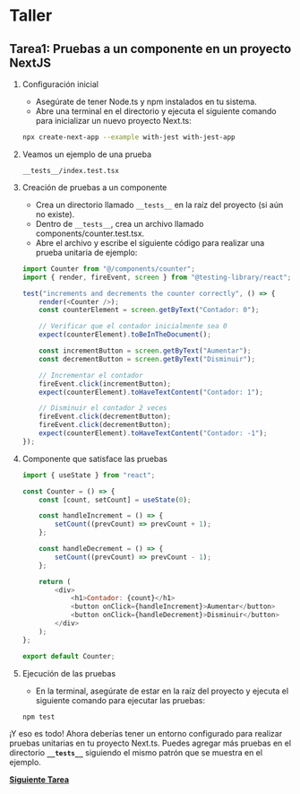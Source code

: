 # Taller

## **Tarea1:** Pruebas a un componente en un proyecto NextJS

1.  Configuración inicial

    -   Asegúrate de tener Node.ts y npm instalados en tu sistema.
    -   Abre una terminal en el directorio y ejecuta el siguiente comando para inicializar un nuevo proyecto Next.ts:

    ```bash
    npx create-next-app --example with-jest with-jest-app
    ```

2.  Veamos un ejemplo de una prueba

    `__tests__/index.test.tsx`

3.  Creación de pruebas a un componente

    -   Crea un directorio llamado `__tests__` en la raíz del proyecto (si aún no existe).
    -   Dentro de `__tests__`, crea un archivo llamado components/counter.test.tsx.
    -   Abre el archivo y escribe el siguiente código para realizar una prueba unitaria de ejemplo:

    ```javascript
    import Counter from "@/components/counter";
    import { render, fireEvent, screen } from "@testing-library/react";

    test("increments and decrements the counter correctly", () => {
    	render(<Counter />);
    	const counterElement = screen.getByText("Contador: 0");

    	// Verificar que el contador inicialmente sea 0
    	expect(counterElement).toBeInTheDocument();

    	const incrementButton = screen.getByText("Aumentar");
    	const decrementButton = screen.getByText("Disminuir");

    	// Incrementar el contador
    	fireEvent.click(incrementButton);
    	expect(counterElement).toHaveTextContent("Contador: 1");

    	// Disminuir el contador 2 veces
    	fireEvent.click(decrementButton);
    	fireEvent.click(decrementButton);
    	expect(counterElement).toHaveTextContent("Contador: -1");
    });
    ```

4.  Componente que satisface las pruebas

    ```javascript
    import { useState } from "react";

    const Counter = () => {
    	const [count, setCount] = useState(0);

    	const handleIncrement = () => {
    		setCount((prevCount) => prevCount + 1);
    	};

    	const handleDecrement = () => {
    		setCount((prevCount) => prevCount - 1);
    	};

    	return (
    		<div>
    			<h1>Contador: {count}</h1>
    			<button onClick={handleIncrement}>Aumentar</button>
    			<button onClick={handleDecrement}>Disminuir</button>
    		</div>
    	);
    };

    export default Counter;
    ```

5.  Ejecución de las pruebas

    -   En la terminal, asegúrate de estar en la raíz del proyecto y ejecuta el siguiente comando para ejecutar las pruebas:

    ```bash
    npm test
    ```

¡Y eso es todo! Ahora deberías tener un entorno configurado para realizar pruebas unitarias en tu proyecto Next.ts. Puedes agregar más pruebas en el directorio **`__tests__`** siguiendo el mismo patrón que se muestra en el ejemplo.

**[Siguiente Tarea](../../tree/workshop/task2/workshop/task2)**

